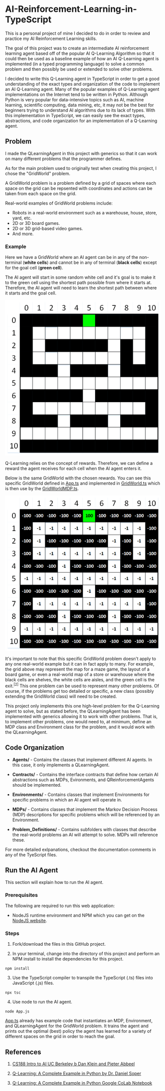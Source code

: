 # AI-Reinforcement-Learning-in-TypeScript
This is a personal project of mine I decided to do in order to review and practice my AI Reinforcement Learning skills.

The goal of this project was to create an intermediate AI reinforcement learning agent based off of the popular AI Q-Learning Algorithm so that it could then be used as a baseline example of how an AI Q-Learning agent is implemented (in a typed programming language) to solve a common problem and then possibly be used or extended to solve other problems.

I decided to write this Q-Learning agent in TypeScript in order to get a good understanding of the exact types and organization of the code to implement an AI Q-Learning agent. Many of the popular examples of Q-Learning agent implementations on the Internet tend to be written in Python. Although Python is very popular for data-intensive topics such as AI, machine learning, scientific computing, data mining, etc, it may not be the best for beginners trying to understand AI algorithms due to its lack of types. With this implementation in TypeScript, we can easily see the exact types, abstractions, and code organization for an implementation of a Q-Learning agent.

## Problem

I made the QLearningAgent in this project with generics so that it can work on many different problems that the programmer defines.

As for the main problem used to originally test when creating this project, I chose the "GridWorld" problem.

A GridWorld problem is a problem defined by a grid of spaces where each space on the grid can be repsented with coordinates and actions can be taken from each space on the grid.

 Real-world examples of GridWorld problems include:
 - Robots in a real-world environment such as a warehouse, house, store, yard, etc.
 - 2D or 3D board games.
 - 2D or 3D grid-based video games.
 - And more.

### Example

Here we have a GridWorld where an AI agent can be in any of the non-terminal (**white cells**) and cannot be in any of terminal (**black cells**) except for the goal cell (**green cell**).

The AI agent will start in some random white cell and it's goal is to make it to the green cell using the shortest path possible from where it starts at. Therefore, the AI agent will need to learn the shortest path between where it starts and the goal cell.

![GridWorld Exmaple](/Problem_Definitions/GridWorld/images/warehouse-map.png)

Q-Learning relies on the concept of rewards. Therefore, we can define a reward the agent receives for each cell when the AI agent enters it.

Below is the same GridWorld with the chosen rewards. You can see this specific GridWorld defined in [App.ts](/App.ts) and implemented in [GridWorld.ts](/Problem_Definitions/GridWorld/GridWorld.ts) which is then use by the [GridWorldMDP.ts](/MDPs/GridWorldMDP.ts).

![GridWorld Example with Rewards](/Problem_Definitions/GridWorld/images/warehouse-map-rewards.png)

It's important to note that this specific GridWorld problem doesn't apply to any one real-world example but it can in fact apply to many. For example, the grid above may represent the map for a maze game, the layout of a board game, or even a real-world map of a store or warehouse where the black cells are shelves, the white cells are aisles, and the green cell is the exit.<sup>[2]</sup> This one problem can be used to represent many other problems. Of course, if the problems get too detailed or specific, a new class (possibly extending the GridWorld class) will need to be created.

This project only implements this one high-level problem for the Q-Learning agent to solve, but as stated before, the QLearningAgent has been implemented with generics allowing it to work with other problems. That is, to implement other problems, one would need to, at minimum, define an MDP class and Environment class for the problem, and it would work with the QLearningAgent.

## Code Organization

- **Agents/** - Contains the classes that implement different AI agents. In this case, it only implements a QLearningAgent.

- **Contracts/** - Contains the interface contracts that define how certain AI abstractions such as MDPs, Evironments, and QReinforcementAgents should be implemented.

- **Environments/** - Contains classes that implement Environments for specific problems in which an AI agent will operate in.

- **MDPs/** - Contains classes that implement the Markov Decision Process (MDP) descriptions for specific problems which will be referenced by an Environment.

- **Problem_Definitions/** - Contains subfolders with classes that describe the real-world problems an AI will attempt to solve. MDPs will reference these.

For more detailed exlpanations, checkout the documentation comments in any of the TyeScript files.

## Run the AI Agent

This section will explain how to run the AI agent.

### Prerequisites

The following are required to run this web application:

- NodeJS runtime environment and NPM which you can get on the [NodeJS website](https://nodejs.org/en/download/).

### Steps

1. Fork/download the files in this GitHub project.

2. In your terminal, change into the directory of this project and perform an NPM install to install the dependencies for this project.

```
npm install
```

3. Use the TypeScript compiler to transpile the TypeScript (.ts) files into JavaScript (.js) files.

```
npx tsc
```

4. Use node to run the AI agent.

```
node App.js
```

[App.ts](/App.ts) already has example code that instantiates an MDP, Environment, and QLearningAgent for the GridWorld problem. It trains the agent and prints out the optimal (best) policy the agent has learned for a variety of different spaces on the grid in order to reach the goal.

## References
1. [CS188 Intro to AI UC Berkeley b Dan Klein and Pieter Abbeel](http://ai.berkeley.edu/lecture_videos.html)

2. [Q-Learning: A Complete Example in Python by Dr. Daniel Soper](https://www.youtube.com/watch?v=iKdlKYG78j4)

3. [Q-Learning: A Complete Example in Python Google CoLab Notebook](https://colab.research.google.com/drive/1E2RViy7xmor0mhqskZV14_NUj2jMpJz3)
